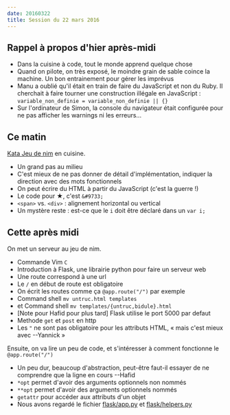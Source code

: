 ```yaml
---
date: 20160322
title: Session du 22 mars 2016
---
```


## Rappel à propos d'hier après-midi

- Dans la cuisine à code, tout le monde apprend quelque chose
- Quand on pilote, on très exposé, le moindre grain de sable coince la machine.
  Un bon entrainement pour gérer les imprévus
- Manu a oublié qu'il était en train de faire du JavaScript et non du Ruby. Il
  cherchait à faire tourner une construction illégale en JavaScript :
  `variable_non_definie = variable_non_definie || {}`
- Sur l'ordinateur de Simon, la console du navigateur était configurée pour ne
  pas afficher les warnings ni les erreurs...


## Ce matin

[Kata Jeu de nim](http://codingdojo.org/kata/Nim/) en cuisine.

- Un grand pas au milieu
- C'est mieux de ne pas donner de détail d'implémentation, indiquer la
  direction avec des mots fonctionnels
- On peut écrire du HTML à partir du JavaScript (c'est la guerre !)
- Le code pour ★, c'est `&#9733;`
- `<span>` vs. `<div>` : alignement horizontal ou vertical
- Un mystère reste : est-ce que le `i` doit être déclaré dans un `var i;`

## Cette après midi

On met un serveur au jeu de nim.

- Commande Vim `C`
- Introduction à Flask, une librairie python pour faire un serveur web
- Une route correspond à une url
- Le `/` en début de route est obligatoire
- On écrit les routes comme ça `@app.route("/")` par exemple
- Command shell `mv untruc.html templates`
- et Command shell `mv templates/{untruc,bidule}.html`
- [Note pour Hafid pour plus tard] Flask utilise le port 5000 par defaut
- Methode `get` et `post` en http
- Les `"` ne sont pas obligatoire pour les attributs HTML, « mais c'est mieux
  avec --Yannick »

Ensuite, on va lire un peu de code, et s'intéresser à comment fonctionne le
`@app.route("/")`

- Un peu dur, beaucoup d'abstraction, peut-être faut-il essayer de ne
  comprendre que la ligne en cours --Hafid
- `*opt` permet d'avoir des arguments optionnels non nommés
- `**opt` permet d'avoir des arguments optionnels nommés
- `getattr` pour accéder aux attributs d'un objet
- Nous avons regardé le fichier [flask/app.py](https://github.com/mitsuhiko/flask/blob/07fdd1930b947b2cc074706ecdfea908ffdb05b9/flask/app.py) et [flask/helpers.py](https://github.com/mitsuhiko/flask/blob/edb65cc0f056bdfb201531066976e1cb8a90ad1f/flask/helpers.py)


